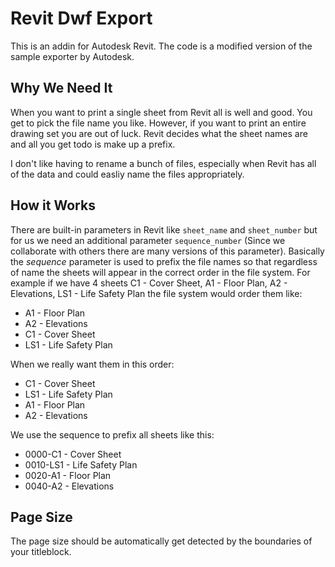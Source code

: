 # Revit Dwf Export

This is an addin for Autodesk Revit.  The code is a modified version of the sample exporter by Autodesk.

## Why We Need It

When you want to print a single sheet from Revit all is well and good.  You get to pick the file name you like. 
However, if you want to print an entire drawing set you are out of luck.  Revit decides what the sheet names are and all you get
todo is make up a prefix.

I don't like having to rename a bunch of files, especially when Revit has all of the data and could easliy name the files
appropriately.

## How it Works

There are built-in parameters in Revit like `sheet_name` and `sheet_number` but for us we need an additional parameter
`sequence_number`  (Since we collaborate with others there are many versions of this parameter).  Basically the *sequence*
parameter is used to prefix the file names so that regardless of name the sheets will appear in the correct order in the 
file system.  For example if we have 4 sheets C1 - Cover Sheet, A1 - Floor Plan, A2 - Elevations, LS1 - Life Safety Plan the file 
system would order them like:

*   A1 - Floor Plan
*   A2 - Elevations
*   C1 - Cover Sheet
*   LS1 - Life Safety Plan

When we really want them in this order:

*   C1 - Cover Sheet
*   LS1 - Life Safety Plan
*   A1 - Floor Plan
*   A2 - Elevations

We use the sequence to prefix all sheets like this:

*   0000-C1 - Cover Sheet
*   0010-LS1 - Life Safety Plan
*   0020-A1 - Floor Plan
*   0040-A2 - Elevations

## Page Size

The page size should be automatically get detected by the boundaries of your titleblock.  
